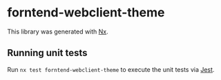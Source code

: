 # forntend-webclient-theme

This library was generated with [Nx](https://nx.dev).

## Running unit tests

Run `nx test forntend-webclient-theme` to execute the unit tests via [Jest](https://jestjs.io).
